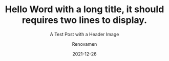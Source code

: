 ---
layout: Post
title: Hello Word with a long title, it should requires two lines to display.
subtitle: A Test Post with a Header Image
author: Renovamen
date: 2021-12-26
useHeaderImage: true
headerImage: /img/in-post/2021-12-25/header.jpg
headerMask: rgba(40, 57, 101, .4)
tags:
  - test
---
